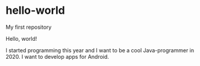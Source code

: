 # hello-world
My first repository

Hello, world!

I started programming this year and I want to be a cool Java-programmer in 2020. 
I want to develop apps for Android.

